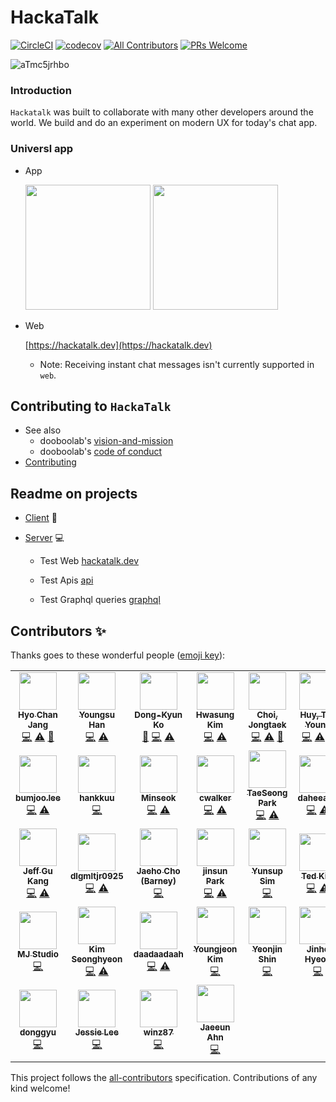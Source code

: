 # HackaTalk

[![CircleCI](https://circleci.com/gh/dooboolab/hackatalk.svg?style=shield)](https://circleci.com/gh/dooboolab/hackatalk)
[![codecov](https://codecov.io/gh/dooboolab/hackatalk/branch/master/graph/badge.svg)](https://codecov.io/gh/dooboolab/hackatalk)
[![All Contributors](https://img.shields.io/badge/all_contributors-25-orange.svg?style=flat-square)](#contributors)
[![PRs Welcome](https://img.shields.io/badge/PRs-welcome-brightgreen.svg?style=flat-square)](CONTRIBUTING.md)

![aTmc5jrhbo](https://user-images.githubusercontent.com/27461460/65466719-a79e2580-de9a-11e9-965e-c4c28a98346e.gif)

### Introduction

`Hackatalk` was built to collaborate with many other developers around the world. We build and do an experiment on modern UX for today's chat app.

### Universl app

* App

  <a href="https://apps.apple.com/us/app/hackatalk/id1479617602"><img src="https://user-images.githubusercontent.com/27461460/77502559-8c8a8d80-6e9e-11ea-9f8e-0f58c704eed6.png" width="200"/></a> <a href="https://play.google.com/store/apps/details?id=com.dooboolab.hackatalk"><img src="https://user-images.githubusercontent.com/27461460/77502571-90b6ab00-6e9e-11ea-9e93-235a319ebb41.png" width="200"/></a>

* Web

  [https://hackatalk.dev](https://hackatalk.dev)
  
  - Note: Receiving instant chat messages isn't currently supported in `web`.


## Contributing to `HackaTalk`

- See also
  - dooboolab's [vision-and-mission](https://dooboolab.com/vision)
  - dooboolab's [code of conduct](https://dooboolab.com/codeofconduct)
- [Contributing](CONTRIBUTING.md)


## Readme on projects

- [Client](client) :iphone:

- [Server](server) :computer:

  * Test Web
    [hackatalk.dev](https://hackatalk.dev)

  * Test Apis
    [api](https://hackatalk.azurewebsites.net)

  * Test Graphql queries
    [graphql](https://hackatalk.azurewebsites.net/graphql)


## Contributors ✨

Thanks goes to these wonderful people ([emoji key](https://allcontributors.org/docs/en/emoji-key)):
<!-- markdownlint-enable -->
<!-- prettier-ignore-end -->
<!-- ALL-CONTRIBUTORS-LIST:END -->

<!-- ALL-CONTRIBUTORS-LIST:START - Do not remove or modify this section -->
<!-- prettier-ignore-start -->
<!-- markdownlint-disable -->
<table>
  <tr>
    <td align="center"><a href="http://dooboolab.com"><img src="https://avatars0.githubusercontent.com/u/27461460?v=4" width="60px;" alt=""/><br /><sub><b>Hyo Chan Jang</b></sub></a><br /><a href="https://github.com/dooboolab/hackatalk/commits?author=hyochan" title="Code">💻</a> <a href="https://github.com/dooboolab/hackatalk/commits?author=hyochan" title="Tests">⚠️</a> <a href="https://github.com/dooboolab/hackatalk/commits?author=hyochan" title="Documentation">📖</a></td>
    <td align="center"><a href="https://www.linkedin.com/in/youngsu-han/"><img src="https://avatars1.githubusercontent.com/u/22214150?v=4" width="60px;" alt=""/><br /><sub><b>Youngsu Han</b></sub></a><br /><a href="https://github.com/dooboolab/hackatalk/commits?author=heyman333" title="Code">💻</a> <a href="https://github.com/dooboolab/hackatalk/commits?author=heyman333" title="Tests">⚠️</a></td>
    <td align="center"><a href="https://github.com/godon019"><img src="https://avatars1.githubusercontent.com/u/10363850?v=4" width="60px;" alt=""/><br /><sub><b>Dong-Kyun Ko</b></sub></a><br /><a href="https://github.com/dooboolab/hackatalk/commits?author=godon019" title="Documentation">📖</a> <a href="https://github.com/dooboolab/hackatalk/commits?author=godon019" title="Code">💻</a> <a href="https://github.com/dooboolab/hackatalk/commits?author=godon019" title="Tests">⚠️</a></td>
    <td align="center"><a href="https://github.com/marsinearth"><img src="https://avatars0.githubusercontent.com/u/6101260?v=4" width="60px;" alt=""/><br /><sub><b>Hwasung Kim</b></sub></a><br /><a href="https://github.com/dooboolab/hackatalk/commits?author=marsinearth" title="Code">💻</a> <a href="https://github.com/dooboolab/hackatalk/commits?author=marsinearth" title="Tests">⚠️</a></td>
    <td align="center"><a href="https://github.com/JongtaekChoi"><img src="https://avatars1.githubusercontent.com/u/17980230?v=4" width="60px;" alt=""/><br /><sub><b>Choi, Jongtaek</b></sub></a><br /><a href="https://github.com/dooboolab/hackatalk/commits?author=JongtaekChoi" title="Code">💻</a> <a href="https://github.com/dooboolab/hackatalk/commits?author=JongtaekChoi" title="Tests">⚠️</a> <a href="https://github.com/dooboolab/hackatalk/commits?author=JongtaekChoi" title="Documentation">📖</a></td>
    <td align="center"><a href="https://www.facebook.com/huy1965"><img src="https://avatars3.githubusercontent.com/u/1715578?v=4" width="60px;" alt=""/><br /><sub><b>Huy, Tae Young</b></sub></a><br /><a href="https://github.com/dooboolab/hackatalk/commits?author=kty1965" title="Code">💻</a> <a href="https://github.com/dooboolab/hackatalk/commits?author=kty1965" title="Tests">⚠️</a> <a href="https://github.com/dooboolab/hackatalk/commits?author=kty1965" title="Documentation">📖</a></td>
    <td align="center"><a href="https://github.com/YongPilMoon"><img src="https://avatars1.githubusercontent.com/u/22088158?v=4" width="60px;" alt=""/><br /><sub><b>YongPilMoon</b></sub></a><br /><a href="https://github.com/dooboolab/hackatalk/commits?author=YongPilMoon" title="Code">💻</a> <a href="https://github.com/dooboolab/hackatalk/commits?author=YongPilMoon" title="Tests">⚠️</a> <a href="https://github.com/dooboolab/hackatalk/commits?author=YongPilMoon" title="Documentation">📖</a></td>
  </tr>
  <tr>
    <td align="center"><a href="https://github.com/bumjoo"><img src="https://avatars1.githubusercontent.com/u/43266906?v=4" width="60px;" alt=""/><br /><sub><b>bumjoo.lee</b></sub></a><br /><a href="https://github.com/dooboolab/hackatalk/commits?author=bumjoo" title="Code">💻</a> <a href="https://github.com/dooboolab/hackatalk/commits?author=bumjoo" title="Tests">⚠️</a></td>
    <td align="center"><a href="https://github.com/hankkuu"><img src="https://avatars2.githubusercontent.com/u/7829802?v=4" width="60px;" alt=""/><br /><sub><b>hankkuu</b></sub></a><br /><a href="https://github.com/dooboolab/hackatalk/commits?author=hankkuu" title="Code">💻</a></td>
    <td align="center"><a href="https://github.com/Sandwichj"><img src="https://avatars1.githubusercontent.com/u/11019960?v=4" width="60px;" alt=""/><br /><sub><b>Minseok</b></sub></a><br /><a href="https://github.com/dooboolab/hackatalk/commits?author=Sandwichj" title="Code">💻</a> <a href="https://github.com/dooboolab/hackatalk/commits?author=Sandwichj" title="Tests">⚠️</a></td>
    <td align="center"><a href="https://github.com/jb9229"><img src="https://avatars3.githubusercontent.com/u/3200647?v=4" width="60px;" alt=""/><br /><sub><b>cwalker</b></sub></a><br /><a href="https://github.com/dooboolab/hackatalk/commits?author=jb9229" title="Code">💻</a> <a href="https://github.com/dooboolab/hackatalk/commits?author=jb9229" title="Tests">⚠️</a></td>
    <td align="center"><a href="https://geoseong.github.io/"><img src="https://avatars0.githubusercontent.com/u/19166187?v=4" width="60px;" alt=""/><br /><sub><b>TaeSeong Park</b></sub></a><br /><a href="https://github.com/dooboolab/hackatalk/commits?author=geoseong" title="Code">💻</a> <a href="https://github.com/dooboolab/hackatalk/commits?author=geoseong" title="Tests">⚠️</a></td>
    <td align="center"><a href="https://github.com/daheeahn"><img src="https://avatars3.githubusercontent.com/u/38369729?v=4" width="60px;" alt=""/><br /><sub><b>daheeahn</b></sub></a><br /><a href="https://github.com/dooboolab/hackatalk/commits?author=daheeahn" title="Code">💻</a> <a href="https://github.com/dooboolab/hackatalk/commits?author=daheeahn" title="Tests">⚠️</a></td>
    <td align="center"><a href="https://github.com/smallbee3"><img src="https://avatars1.githubusercontent.com/u/35122143?v=4" width="60px;" alt=""/><br /><sub><b>Clark</b></sub></a><br /><a href="https://github.com/dooboolab/hackatalk/commits?author=smallbee3" title="Code">💻</a> <a href="https://github.com/dooboolab/hackatalk/commits?author=smallbee3" title="Tests">⚠️</a></td>
  </tr>
  <tr>
    <td align="center"><a href="http://stackoverflow.com/users/515932/jeff-gu-kang?tab=profile"><img src="https://avatars2.githubusercontent.com/u/216363?v=4" width="60px;" alt=""/><br /><sub><b>Jeff Gu Kang</b></sub></a><br /><a href="https://github.com/dooboolab/hackatalk/commits?author=JeffGuKang" title="Code">💻</a> <a href="https://github.com/dooboolab/hackatalk/commits?author=JeffGuKang" title="Tests">⚠️</a></td>
    <td align="center"><a href="https://github.com/dlgmltjr0925"><img src="https://avatars0.githubusercontent.com/u/33364619?v=4" width="60px;" alt=""/><br /><sub><b>dlgmltjr0925</b></sub></a><br /><a href="https://github.com/dooboolab/hackatalk/commits?author=dlgmltjr0925" title="Code">💻</a> <a href="https://github.com/dooboolab/hackatalk/commits?author=dlgmltjr0925" title="Tests">⚠️</a></td>
    <td align="center"><a href="http://utaha.moe/about"><img src="https://avatars0.githubusercontent.com/u/12093323?v=4" width="60px;" alt=""/><br /><sub><b>Jaeho Cho (Barney)</b></sub></a><br /><a href="https://github.com/dooboolab/hackatalk/commits?author=real0131" title="Code">💻</a></td>
    <td align="center"><a href="https://selina-park.tistory.com/"><img src="https://avatars3.githubusercontent.com/u/31176502?v=4" width="60px;" alt=""/><br /><sub><b>jinsun Park</b></sub></a><br /><a href="https://github.com/dooboolab/hackatalk/commits?author=ilikeu7246" title="Code">💻</a> <a href="https://github.com/dooboolab/hackatalk/commits?author=ilikeu7246" title="Tests">⚠️</a></td>
    <td align="center"><a href="http://pickhealer.netlify.com"><img src="https://avatars0.githubusercontent.com/u/47362439?v=4" width="60px;" alt=""/><br /><sub><b>Yunsup Sim</b></sub></a><br /><a href="https://github.com/dooboolab/hackatalk/commits?author=SimYunSup" title="Code">💻</a></td>
    <td align="center"><a href="http://tedkim.dev"><img src="https://avatars3.githubusercontent.com/u/20268356?v=4" width="60px;" alt=""/><br /><sub><b>Ted Kim</b></sub></a><br /><a href="https://github.com/dooboolab/hackatalk/commits?author=00aney" title="Code">💻</a> <a href="https://github.com/dooboolab/hackatalk/commits?author=00aney" title="Tests">⚠️</a></td>
    <td align="center"><a href="https://gist.github.com/qkreltms"><img src="https://avatars0.githubusercontent.com/u/25196026?v=4" width="60px;" alt=""/><br /><sub><b>JungHoonPark</b></sub></a><br /><a href="https://github.com/dooboolab/hackatalk/commits?author=qkreltms" title="Code">💻</a> <a href="https://github.com/dooboolab/hackatalk/commits?author=qkreltms" title="Tests">⚠️</a></td>
  </tr>
  <tr>
    <td align="center"><a href="http://blog.naver.com/mym0404"><img src="https://avatars0.githubusercontent.com/u/33388801?v=4" width="60px;" alt=""/><br /><sub><b>MJ Studio</b></sub></a><br /><a href="https://github.com/dooboolab/hackatalk/commits?author=mym0404" title="Code">💻</a></td>
    <td align="center"><a href="https://seonghyeonkimm.github.io/"><img src="https://avatars2.githubusercontent.com/u/13966404?v=4" width="60px;" alt=""/><br /><sub><b>Kim Seonghyeon</b></sub></a><br /><a href="https://github.com/dooboolab/hackatalk/commits?author=seonghyeonkimm" title="Code">💻</a> <a href="https://github.com/dooboolab/hackatalk/commits?author=seonghyeonkimm" title="Tests">⚠️</a></td>
    <td align="center"><a href="https://github.com/daadaadaah"><img src="https://avatars0.githubusercontent.com/u/60481383?v=4" width="60px;" alt=""/><br /><sub><b>daadaadaah</b></sub></a><br /><a href="https://github.com/dooboolab/hackatalk/commits?author=daadaadaah" title="Code">💻</a> <a href="https://github.com/dooboolab/hackatalk/commits?author=daadaadaah" title="Tests">⚠️</a></td>
    <td align="center"><a href="https://github.com/qpfmtlcp"><img src="https://avatars0.githubusercontent.com/u/18386669?v=4" width="60px;" alt=""/><br /><sub><b>Youngjeon Kim</b></sub></a><br /><a href="https://github.com/dooboolab/hackatalk/commits?author=qpfmtlcp" title="Code">💻</a></td>
    <td align="center"><a href="https://litehell.info"><img src="https://avatars0.githubusercontent.com/u/12497886?v=4" width="60px;" alt=""/><br /><sub><b>Yeonjin Shin</b></sub></a><br /><a href="https://github.com/dooboolab/hackatalk/commits?author=LiteHell" title="Code">💻</a></td>
    <td align="center"><a href="https://github.com/neverlish"><img src="https://avatars2.githubusercontent.com/u/11086561?v=4" width="60px;" alt=""/><br /><sub><b>Jinho Hyeon</b></sub></a><br /><a href="https://github.com/dooboolab/hackatalk/commits?author=neverlish" title="Code">💻</a></td>
    <td align="center"><a href="https://github.com/0916dhkim"><img src="https://avatars2.githubusercontent.com/u/8978815?v=4" width="60px;" alt=""/><br /><sub><b>Donghyeon Kim</b></sub></a><br /><a href="https://github.com/dooboolab/hackatalk/commits?author=0916dhkim" title="Code">💻</a></td>
  </tr>
  <tr>
    <td align="center"><a href="https://github.com/donggyushin"><img src="https://avatars3.githubusercontent.com/u/34573243?v=4" width="60px;" alt=""/><br /><sub><b>donggyu</b></sub></a><br /><a href="https://github.com/dooboolab/hackatalk/commits?author=donggyushin" title="Code">💻</a></td>
    <td align="center"><a href="https://github.com/shljessie"><img src="https://avatars0.githubusercontent.com/u/59305253?v=4" width="60px;" alt=""/><br /><sub><b>Jessie Lee</b></sub></a><br /><a href="https://github.com/dooboolab/hackatalk/commits?author=shljessie" title="Code">💻</a></td>
    <td align="center"><a href="https://github.com/winz87"><img src="https://avatars0.githubusercontent.com/u/49703731?v=4" width="60px;" alt=""/><br /><sub><b>winz87</b></sub></a><br /><a href="https://github.com/dooboolab/hackatalk/commits?author=winz87" title="Code">💻</a></td>
    <td align="center"><a href="https://github.com/JaeeunAhn"><img src="https://avatars2.githubusercontent.com/u/49272528?v=4" width="60px;" alt=""/><br /><sub><b>Jaeeun Ahn</b></sub></a><br /><a href="https://github.com/dooboolab/hackatalk/commits?author=JaeeunAhn" title="Code">💻</a></td>
  </tr>
</table>

<!-- markdownlint-enable -->
<!-- prettier-ignore-end -->
<!-- ALL-CONTRIBUTORS-LIST:END -->

This project follows the [all-contributors](https://github.com/all-contributors/all-contributors) specification. Contributions of any kind welcome!
